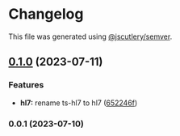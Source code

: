 # Changelog

This file was generated using [@jscutlery/semver](https://github.com/jscutlery/semver).

## [0.1.0](https://github.com/gofer-engine/gofer-engine/compare/stores-0.0.1...stores-0.1.0) (2023-07-11)


### Features

* **hl7:** rename ts-hl7 to hl7 ([652246f](https://github.com/gofer-engine/gofer-engine/commit/652246f8a7baeeb2484ca6611c95d1a783332229))

### 0.0.1 (2023-07-10)
